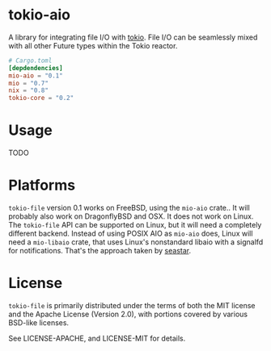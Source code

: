 # tokio-aio

A library for integrating file I/O with [tokio].  File I/O can be seamlessly
mixed with all other Future types within the Tokio reactor.

[tokio]: https://github.com/tokio-rs/tokio-core

```toml
# Cargo.toml
[depdendencies]
mio-aio = "0.1"
mio = "0.7"
nix = "0.8"
tokio-core = "0.2"
```

# Usage

TODO

# Platforms

`tokio-file` version 0.1 works on FreeBSD, using the `mio-aio` crate..  It will
probably also work on DragonflyBSD and OSX.  It does not work on Linux.  The
`tokio-file` API can be supported on Linux, but it will need a completely
different backend.  Instead of using POSIX AIO as `mio-aio` does, Linux will
need a `mio-libaio` crate, that uses Linux's nonstandard libaio with a signalfd
for notifications.  That's the approach taken by [seastar].

[seastar]: http://www.seastar-project.org/

# License

`tokio-file` is primarily distributed under the terms of both the MIT license
and the Apache License (Version 2.0), with portions covered by various BSD-like
licenses.

See LICENSE-APACHE, and LICENSE-MIT for details.

